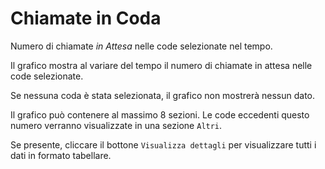 # Chiamate in Coda

Numero di chiamate *in Attesa* nelle code selezionate nel tempo.

Il grafico mostra al variare del tempo il numero di chiamate in attesa nelle code
selezionate.

Se nessuna coda è stata selezionata, il grafico non mostrerà nessun dato.

Il grafico può contenere al massimo 8 sezioni. Le code eccedenti questo numero
verranno visualizzate in una sezione `Altri`.

Se presente, cliccare il bottone `Visualizza dettagli` per visualizzare tutti i dati
in formato tabellare.
